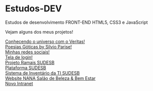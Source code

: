 # Estudos-DEV
Estudos de desenvolvimento FRONT-END HTML5, CSS3 e JavaScript
 
Vejam alguns dos meus projetos!

<a href="https://lucas-lion.github.io/Estudos-DEV/11 Veritas/index.html">Conhecendo o universo com o Veritas!</a> <br>
<a href="https://lucas-lion.github.io/Estudos-DEV/16 frases/index.html">Poesias Góticas by Silvio Parise!</a> <br>
<a href="https://lucas-lion.github.io/Estudos-DEV/19 projeto redes sociais/index.html">Minhas redes sociais!</a> <br>
<a href="https://lucas-lion.github.io/Estudos-DEV/22.1 projeto tela de login/index.html">Tela de login!</a> <br>
<a href="https://lucas-lion.github.io/Estudos-DEV/PROJETOS SUDESB prototipos/PROJECTS/PLATAFORMA\ramais/index.html">Projeto Ramais SUDESB</a> <br>
<a href="https://lucas-lion.github.io/Estudos-DEV/intranet-sudesb/index.html">Plataforma SUDESB</a> <br>
<a href="https://lucas-lion.github.io/Estudos-DEV/PROJETOS SUDESB prototipos/PROJECTS/INVENTÁRIO TI/index.html">Sistema de Inventário da TI SUDESB</a> <br>
<a href="https://lucas-lion.github.io/Estudos-DEV/nana/index.html">Website NANA Salão de Beleza & Bem Estar</a> <br>
<a href="https://lucas-lion.github.io/Estudos-DEV/plataforma-sudesb-new/index.html">Novo Intranet</a> <br>

